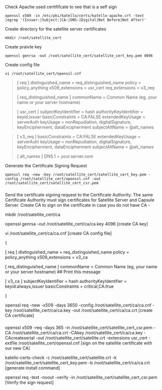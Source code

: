 #

Check Apache used certififcate to see that is a self sign

```
openssl x509 -in /etc/pki/katello/certs/katello-apache.crt -text |egrep '(Issuer:|Subject:|CA:|DNS:|Digital|Not Before|Not After)'
```

Create directory for the satellite server certificates

```
mkdir /root/satellite_cert
```

Create praivte key

```
openssl genrsa -out /root/satellite_cert/satellite_cert_key.pem 4096
```

Create config file

```
vi /root/satellite_cert/openssl.cnf
```

> [ req ]
> distinguished_name  = req_distinguished_name
> policy              = policy_anything
> x509_extensions     = usr_cert
> req_extensions      = v3_req
>
> [ req_distinguished_name ]
> commonName                      = Common Name (eg, your name or your server hostname)
>
> [ usr_cert ]
> subjectKeyIdentifier    = hash
> authorityKeyIdentifier  = keyid,issuer
> basicConstraints        = CA:FALSE
> extendedKeyUsage        = serverAuth
> keyUsage                = nonRepudiation, digitalSignature, keyEncipherment, dataEncipherment
> subjectAltName          = @alt_names

> [ v3_req ]
> basicConstraints        = CA:FALSE
> extendedKeyUsage        = serverAuth
> keyUsage                = nonRepudiation, digitalSignature, keyEncipherment, dataEncipherment
> subjectAltName          = @alt_names
>
> [ alt_names ]
> DNS.1 = your.server.com

Generate the Certificate Signing Request

```
openssl req -new -key /root/satellite_cert/satellite_cert_key.pem -config /root/satellite_cert/openssl.cnf -out /root/satellite_cert/satellite_cert_csr.pem
```





###

Send the certificate signing request to the Certificate Authority. The same Certificate Authority must sign certificates for Satellite Server and Capsule Server.
Create CA to sign on the certificate in case you do not have CA -


mkdir /root/satellite_cert/ca

openssl genrsa -out /root/satellite_cert/ca/ca.key 4096
[create CA key]

vi /root/satellite_cert/ca/ca.cnf
[create CA config file]

{

[ req ]
distinguished_name = req_distinguished_name
policy             = policy_anything
x509_extensions     = v3_ca

[ req_distinguished_name ]
commonName                      = Common Name (eg, your name or your server hostname) ## Print this message

[ v3_ca ]
subjectKeyIdentifier = hash
authorityKeyIdentifier = keyid:always,issuer
basicConstraints = critical,CA:true

}

openssl req -new -x509 -days 3650 -config /root/satellite_cert/ca/ca.cnf -key /root/satellite_cert/ca/ca.key -out /root/satellite_cert/ca/ca.crt
[create CA certificate]






###


openssl x509 -req -days 365 -in /root/satellite_cert/satellite_cert_csr.pem -CA /root/satellite_cert/ca/ca.crt -CAkey /root/satellite_cert/ca/ca.key -CAcreateserial -out /root/satellite_cert/satellite.crt -extensions usr_cert -extfile /root/satellite_cert/openssl.cnf
[sign on the satellite certificate with our new CA]

katello-certs-check -c /root/satellite_cert/satellite.crt -k /root/satellite_cert/satellite_cert_key.pem -b /root/satellite_cert/ca/ca.crt
[generate install command]

openssl req -text -noout -verify -in /root/satellite_cert/satellite_cert_csr.pem
[Verify the sign request]


